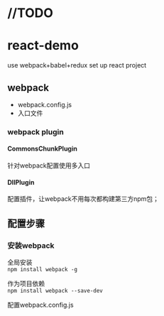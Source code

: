 # //TODO

# react-demo
use webpack+babel+redux set up react project







## webpack 
- webpack.config.js
- 入口文件

### webpack plugin

#### CommonsChunkPlugin
针对webpack配置使用多入口

#### DllPlugin
配置插件，让webpack不用每次都构建第三方npm包；



## 配置步骤

### 安装webpack
全局安装  
`
npm install webpack -g
`

作为项目依赖  
`
npm install webpack --save-dev
`

配置webpack.config.js